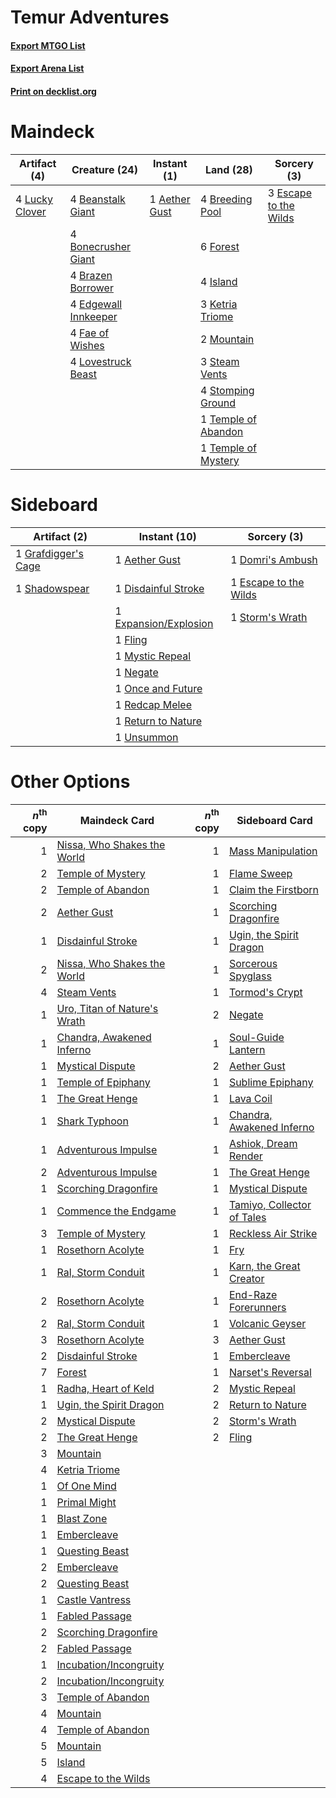 # Temur Adventures

#### [Export MTGO List](../collection/Temur%20Adventures/Temur%20Adventures.txt)
#### [Export Arena List](../collection/Temur%20Adventures/Temur%20Adventures_arena.txt)
#### [Print on decklist.org](http://decklist.org/?deckmain=1%09Aether%20Gust%0A4%09Beanstalk%20Giant%0A4%09Bonecrusher%20Giant%0A4%09Brazen%20Borrower%0A4%09Breeding%20Pool%0A4%09Edgewall%20Innkeeper%0A3%09Escape%20to%20the%20Wilds%0A4%09Fae%20of%20Wishes%0A6%09Forest%0A4%09Island%0A3%09Ketria%20Triome%0A4%09Lovestruck%20Beast%0A4%09Lucky%20Clover%0A2%09Mountain%0A3%09Steam%20Vents%0A4%09Stomping%20Ground%0A1%09Temple%20of%20Abandon%0A1%09Temple%20of%20Mystery&deckside=1%09Aether%20Gust%0A1%09Disdainful%20Stroke%0A1%09Domri's%20Ambush%0A1%09Escape%20to%20the%20Wilds%0A1%09Expansion/Explosion%0A1%09Fling%0A1%09Grafdigger's%20Cage%0A1%09Mystic%20Repeal%0A1%09Negate%0A1%09Once%20and%20Future%0A1%09Redcap%20Melee%0A1%09Return%20to%20Nature%0A1%09Shadowspear%0A1%09Storm's%20Wrath%0A1%09Unsummon)
# Maindeck

|                                      Artifact (4)                                       |                                         Creature (24)                                         |                                      Instant (1)                                       |                                          Land (28)                                           |                                          Sorcery (3)                                           |
|-----------------------------------------------------------------------------------------|-----------------------------------------------------------------------------------------------|----------------------------------------------------------------------------------------|----------------------------------------------------------------------------------------------|------------------------------------------------------------------------------------------------|
|4 [Lucky Clover](http://gatherer.wizards.com/Pages/Card/Details.aspx?multiverseid=473188)|4 [Beanstalk Giant](http://gatherer.wizards.com/Pages/Card/Details.aspx?multiverseid=473111)   |1 [Aether Gust](http://gatherer.wizards.com/Pages/Card/Details.aspx?multiverseid=466796)|4 [Breeding Pool](http://gatherer.wizards.com/Pages/Card/Details.aspx?multiverseid=97088)     |3 [Escape to the Wilds](http://gatherer.wizards.com/Pages/Card/Details.aspx?multiverseid=473151)|
|                                                                                         |4 [Bonecrusher Giant](http://gatherer.wizards.com/Pages/Card/Details.aspx?multiverseid=473077) |                                                                                        |6 [Forest](http://gatherer.wizards.com/Pages/Card/Details.aspx?multiverseid=439860)           |                                                                                                |
|                                                                                         |4 [Brazen Borrower](http://gatherer.wizards.com/Pages/Card/Details.aspx?multiverseid=473001)   |                                                                                        |4 [Island](http://gatherer.wizards.com/Pages/Card/Details.aspx?multiverseid=439857)           |                                                                                                |
|                                                                                         |4 [Edgewall Innkeeper](http://gatherer.wizards.com/Pages/Card/Details.aspx?multiverseid=473113)|                                                                                        |3 [Ketria Triome](http://gatherer.wizards.com/Pages/Card/Details.aspx?multiverseid=479770)    |                                                                                                |
|                                                                                         |4 [Fae of Wishes](http://gatherer.wizards.com/Pages/Card/Details.aspx?multiverseid=473006)     |                                                                                        |2 [Mountain](http://gatherer.wizards.com/Pages/Card/Details.aspx?multiverseid=439859)         |                                                                                                |
|                                                                                         |4 [Lovestruck Beast](http://gatherer.wizards.com/Pages/Card/Details.aspx?multiverseid=473127)  |                                                                                        |3 [Steam Vents](http://gatherer.wizards.com/Pages/Card/Details.aspx?multiverseid=405109)      |                                                                                                |
|                                                                                         |                                                                                               |                                                                                        |4 [Stomping Ground](http://gatherer.wizards.com/Pages/Card/Details.aspx?multiverseid=405110)  |                                                                                                |
|                                                                                         |                                                                                               |                                                                                        |1 [Temple of Abandon](http://gatherer.wizards.com/Pages/Card/Details.aspx?multiverseid=373711)|                                                                                                |
|                                                                                         |                                                                                               |                                                                                        |1 [Temple of Mystery](http://gatherer.wizards.com/Pages/Card/Details.aspx?multiverseid=373571)|                                                                                                |


# Sideboard

|                                         Artifact (2)                                         |                                          Instant (10)                                          |                                          Sorcery (3)                                           |
|----------------------------------------------------------------------------------------------|------------------------------------------------------------------------------------------------|------------------------------------------------------------------------------------------------|
|1 [Grafdigger's Cage](http://gatherer.wizards.com/Pages/Card/Details.aspx?multiverseid=278452)|1 [Aether Gust](http://gatherer.wizards.com/Pages/Card/Details.aspx?multiverseid=466796)        |1 [Domri's Ambush](http://gatherer.wizards.com/Pages/Card/Details.aspx?multiverseid=461119)     |
|1 [Shadowspear](http://gatherer.wizards.com/Pages/Card/Details.aspx?multiverseid=476487)      |1 [Disdainful Stroke](http://gatherer.wizards.com/Pages/Card/Details.aspx?multiverseid=420705)  |1 [Escape to the Wilds](http://gatherer.wizards.com/Pages/Card/Details.aspx?multiverseid=473151)|
|                                                                                              |1 [Expansion/Explosion](http://gatherer.wizards.com/Pages/Card/Details.aspx?multiverseid=452974)|1 [Storm's Wrath](http://gatherer.wizards.com/Pages/Card/Details.aspx?multiverseid=476408)      |
|                                                                                              |1 [Fling](http://gatherer.wizards.com/Pages/Card/Details.aspx?multiverseid=426834)              |                                                                                                |
|                                                                                              |1 [Mystic Repeal](http://gatherer.wizards.com/Pages/Card/Details.aspx?multiverseid=476431)      |                                                                                                |
|                                                                                              |1 [Negate](http://gatherer.wizards.com/Pages/Card/Details.aspx?multiverseid=423707)             |                                                                                                |
|                                                                                              |1 [Once and Future](http://gatherer.wizards.com/Pages/Card/Details.aspx?multiverseid=473130)    |                                                                                                |
|                                                                                              |1 [Redcap Melee](http://gatherer.wizards.com/Pages/Card/Details.aspx?multiverseid=473097)       |                                                                                                |
|                                                                                              |1 [Return to Nature](http://gatherer.wizards.com/Pages/Card/Details.aspx?multiverseid=461102)   |                                                                                                |
|                                                                                              |1 [Unsummon](http://gatherer.wizards.com/Pages/Card/Details.aspx?multiverseid=136218)           |                                                                                                |


# Other Options

|*n*<sup>th</sup> copy|                                             Maindeck Card                                             |*n*<sup>th</sup> copy|                                           Sideboard Card                                            |
|--------------------:|-------------------------------------------------------------------------------------------------------|--------------------:|-----------------------------------------------------------------------------------------------------|
|                    1|[Nissa, Who Shakes the World](http://gatherer.wizards.com/Pages/Card/Details.aspx?multiverseid=461096) |                    1|[Mass Manipulation](http://gatherer.wizards.com/Pages/Card/Details.aspx?multiverseid=457186)         |
|                    2|[Temple of Mystery](http://gatherer.wizards.com/Pages/Card/Details.aspx?multiverseid=373571)           |                    1|[Flame Sweep](http://gatherer.wizards.com/Pages/Card/Details.aspx?multiverseid=466893)               |
|                    2|[Temple of Abandon](http://gatherer.wizards.com/Pages/Card/Details.aspx?multiverseid=373711)           |                    1|[Claim the Firstborn](http://gatherer.wizards.com/Pages/Card/Details.aspx?multiverseid=473080)       |
|                    2|[Aether Gust](http://gatherer.wizards.com/Pages/Card/Details.aspx?multiverseid=466796)                 |                    1|[Scorching Dragonfire](http://gatherer.wizards.com/Pages/Card/Details.aspx?multiverseid=473101)      |
|                    1|[Disdainful Stroke](http://gatherer.wizards.com/Pages/Card/Details.aspx?multiverseid=420705)           |                    1|[Ugin, the Spirit Dragon](http://gatherer.wizards.com/Pages/Card/Details.aspx?multiverseid=391948)   |
|                    2|[Nissa, Who Shakes the World](http://gatherer.wizards.com/Pages/Card/Details.aspx?multiverseid=461096) |                    1|[Sorcerous Spyglass](http://gatherer.wizards.com/Pages/Card/Details.aspx?multiverseid=435407)        |
|                    4|[Steam Vents](http://gatherer.wizards.com/Pages/Card/Details.aspx?multiverseid=405109)                 |                    1|[Tormod's Crypt](http://gatherer.wizards.com/Pages/Card/Details.aspx?multiverseid=389723)            |
|                    1|[Uro, Titan of Nature's Wrath](http://gatherer.wizards.com/Pages/Card/Details.aspx?multiverseid=476480)|                    2|[Negate](http://gatherer.wizards.com/Pages/Card/Details.aspx?multiverseid=423707)                    |
|                    1|[Chandra, Awakened Inferno](http://gatherer.wizards.com/Pages/Card/Details.aspx?multiverseid=466881)   |                    1|[Soul-Guide Lantern](http://gatherer.wizards.com/Pages/Card/Details.aspx?multiverseid=476488)        |
|                    1|[Mystical Dispute](http://gatherer.wizards.com/Pages/Card/Details.aspx?multiverseid=473020)            |                    2|[Aether Gust](http://gatherer.wizards.com/Pages/Card/Details.aspx?multiverseid=466796)               |
|                    1|[Temple of Epiphany](http://gatherer.wizards.com/Pages/Card/Details.aspx?multiverseid=442808)          |                    1|[Sublime Epiphany](http://gatherer.wizards.com/Pages/Card/Details.aspx?multiverseid=488254)          |
|                    1|[The Great Henge](http://gatherer.wizards.com/Pages/Card/Details.aspx?multiverseid=473123)             |                    1|[Lava Coil](http://gatherer.wizards.com/Pages/Card/Details.aspx?multiverseid=452858)                 |
|                    1|[Shark Typhoon](http://gatherer.wizards.com/Pages/Card/Details.aspx?multiverseid=479587)               |                    1|[Chandra, Awakened Inferno](http://gatherer.wizards.com/Pages/Card/Details.aspx?multiverseid=466881) |
|                    1|[Adventurous Impulse](http://gatherer.wizards.com/Pages/Card/Details.aspx?multiverseid=443041)         |                    1|[Ashiok, Dream Render](http://gatherer.wizards.com/Pages/Card/Details.aspx?multiverseid=461155)      |
|                    2|[Adventurous Impulse](http://gatherer.wizards.com/Pages/Card/Details.aspx?multiverseid=443041)         |                    1|[The Great Henge](http://gatherer.wizards.com/Pages/Card/Details.aspx?multiverseid=473123)           |
|                    1|[Scorching Dragonfire](http://gatherer.wizards.com/Pages/Card/Details.aspx?multiverseid=473101)        |                    1|[Mystical Dispute](http://gatherer.wizards.com/Pages/Card/Details.aspx?multiverseid=473020)          |
|                    1|[Commence the Endgame](http://gatherer.wizards.com/Pages/Card/Details.aspx?multiverseid=460972)        |                    1|[Tamiyo, Collector of Tales](http://gatherer.wizards.com/Pages/Card/Details.aspx?multiverseid=461147)|
|                    3|[Temple of Mystery](http://gatherer.wizards.com/Pages/Card/Details.aspx?multiverseid=373571)           |                    1|[Reckless Air Strike](http://gatherer.wizards.com/Pages/Card/Details.aspx?multiverseid=466908)       |
|                    1|[Rosethorn Acolyte](http://gatherer.wizards.com/Pages/Card/Details.aspx?multiverseid=473136)           |                    1|[Fry](http://gatherer.wizards.com/Pages/Card/Details.aspx?multiverseid=466894)                       |
|                    1|[Ral, Storm Conduit](http://gatherer.wizards.com/Pages/Card/Details.aspx?multiverseid=461138)          |                    1|[Karn, the Great Creator](http://gatherer.wizards.com/Pages/Card/Details.aspx?multiverseid=460928)   |
|                    2|[Rosethorn Acolyte](http://gatherer.wizards.com/Pages/Card/Details.aspx?multiverseid=473136)           |                    1|[End-Raze Forerunners](http://gatherer.wizards.com/Pages/Card/Details.aspx?multiverseid=457268)      |
|                    2|[Ral, Storm Conduit](http://gatherer.wizards.com/Pages/Card/Details.aspx?multiverseid=461138)          |                    1|[Volcanic Geyser](http://gatherer.wizards.com/Pages/Card/Details.aspx?multiverseid=14632)            |
|                    3|[Rosethorn Acolyte](http://gatherer.wizards.com/Pages/Card/Details.aspx?multiverseid=473136)           |                    3|[Aether Gust](http://gatherer.wizards.com/Pages/Card/Details.aspx?multiverseid=466796)               |
|                    2|[Disdainful Stroke](http://gatherer.wizards.com/Pages/Card/Details.aspx?multiverseid=420705)           |                    1|[Embercleave](http://gatherer.wizards.com/Pages/Card/Details.aspx?multiverseid=473082)               |
|                    7|[Forest](http://gatherer.wizards.com/Pages/Card/Details.aspx?multiverseid=439860)                      |                    1|[Narset's Reversal](http://gatherer.wizards.com/Pages/Card/Details.aspx?multiverseid=460989)         |
|                    1|[Radha, Heart of Keld](http://gatherer.wizards.com/Pages/Card/Details.aspx?multiverseid=485547)        |                    2|[Mystic Repeal](http://gatherer.wizards.com/Pages/Card/Details.aspx?multiverseid=476431)             |
|                    1|[Ugin, the Spirit Dragon](http://gatherer.wizards.com/Pages/Card/Details.aspx?multiverseid=391948)     |                    2|[Return to Nature](http://gatherer.wizards.com/Pages/Card/Details.aspx?multiverseid=461102)          |
|                    2|[Mystical Dispute](http://gatherer.wizards.com/Pages/Card/Details.aspx?multiverseid=473020)            |                    2|[Storm's Wrath](http://gatherer.wizards.com/Pages/Card/Details.aspx?multiverseid=476408)             |
|                    2|[The Great Henge](http://gatherer.wizards.com/Pages/Card/Details.aspx?multiverseid=473123)             |                    2|[Fling](http://gatherer.wizards.com/Pages/Card/Details.aspx?multiverseid=426834)                     |
|                    3|[Mountain](http://gatherer.wizards.com/Pages/Card/Details.aspx?multiverseid=439859)                    |                     |                                                                                                     |
|                    4|[Ketria Triome](http://gatherer.wizards.com/Pages/Card/Details.aspx?multiverseid=479770)               |                     |                                                                                                     |
|                    1|[Of One Mind](http://gatherer.wizards.com/Pages/Card/Details.aspx?multiverseid=479580)                 |                     |                                                                                                     |
|                    1|[Primal Might](http://gatherer.wizards.com/Pages/Card/Details.aspx?multiverseid=485520)                |                     |                                                                                                     |
|                    1|[Blast Zone](http://gatherer.wizards.com/Pages/Card/Details.aspx?multiverseid=461171)                  |                     |                                                                                                     |
|                    1|[Embercleave](http://gatherer.wizards.com/Pages/Card/Details.aspx?multiverseid=473082)                 |                     |                                                                                                     |
|                    1|[Questing Beast](http://gatherer.wizards.com/Pages/Card/Details.aspx?multiverseid=473133)              |                     |                                                                                                     |
|                    2|[Embercleave](http://gatherer.wizards.com/Pages/Card/Details.aspx?multiverseid=473082)                 |                     |                                                                                                     |
|                    2|[Questing Beast](http://gatherer.wizards.com/Pages/Card/Details.aspx?multiverseid=473133)              |                     |                                                                                                     |
|                    1|[Castle Vantress](http://gatherer.wizards.com/Pages/Card/Details.aspx?multiverseid=473204)             |                     |                                                                                                     |
|                    1|[Fabled Passage](http://gatherer.wizards.com/Pages/Card/Details.aspx?multiverseid=473206)              |                     |                                                                                                     |
|                    2|[Scorching Dragonfire](http://gatherer.wizards.com/Pages/Card/Details.aspx?multiverseid=473101)        |                     |                                                                                                     |
|                    2|[Fabled Passage](http://gatherer.wizards.com/Pages/Card/Details.aspx?multiverseid=473206)              |                     |                                                                                                     |
|                    1|[Incubation/Incongruity](http://gatherer.wizards.com/Pages/Card/Details.aspx?multiverseid=457370)      |                     |                                                                                                     |
|                    2|[Incubation/Incongruity](http://gatherer.wizards.com/Pages/Card/Details.aspx?multiverseid=457370)      |                     |                                                                                                     |
|                    3|[Temple of Abandon](http://gatherer.wizards.com/Pages/Card/Details.aspx?multiverseid=373711)           |                     |                                                                                                     |
|                    4|[Mountain](http://gatherer.wizards.com/Pages/Card/Details.aspx?multiverseid=439859)                    |                     |                                                                                                     |
|                    4|[Temple of Abandon](http://gatherer.wizards.com/Pages/Card/Details.aspx?multiverseid=373711)           |                     |                                                                                                     |
|                    5|[Mountain](http://gatherer.wizards.com/Pages/Card/Details.aspx?multiverseid=439859)                    |                     |                                                                                                     |
|                    5|[Island](http://gatherer.wizards.com/Pages/Card/Details.aspx?multiverseid=439857)                      |                     |                                                                                                     |
|                    4|[Escape to the Wilds](http://gatherer.wizards.com/Pages/Card/Details.aspx?multiverseid=473151)         |                     |                                                                                                     |

